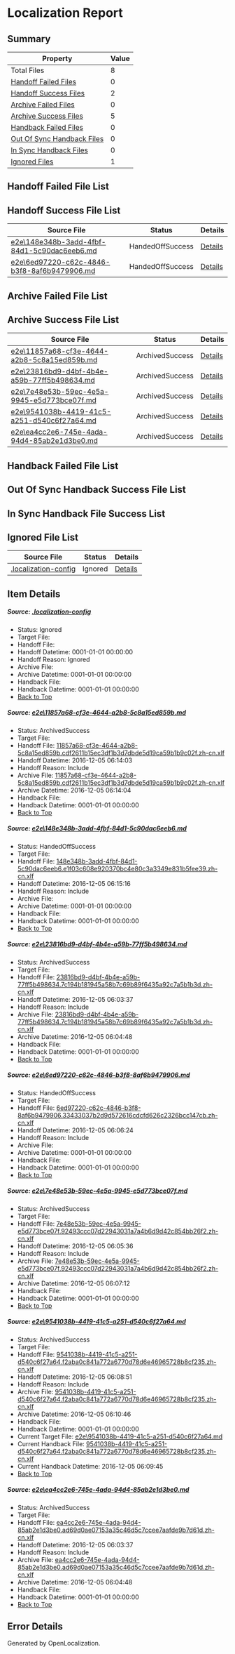 # <a name='report-top'></a> Localization Report

## Summary
 Property | Value 
 -------- | ----- 
 Total Files | 8
[ Handoff Failed Files ](#handoff-failed-list)| 0
[ Handoff Success Files ](#handoff-success-list)| 2
[ Archive Failed Files ](#archive-failed-list)| 0
[ Archive Success Files ](#archive-success-list)| 5
[ Handback Failed Files ](#handback-failed-list)| 0
[ Out Of Sync Handback Files ](#outofsync-handback-success-list)| 0
[ In Sync Handback Files ](#insync-handback-success-list)| 0
[ Ignored Files ](#ignored-list)| 1

## <a name='handoff-failed-list'></a> Handoff Failed File List

## <a name='handoff-success-list'></a> Handoff Success File List
 Source File | Status | Details 
 ----------- | ------ | ------- 
 [e2e\148e348b-3add-4fbf-84d1-5c90dac6eeb6.md](https://github.com/OpenLocalizationTestOrg/ol-test0/blob/bb18d5477fd53405ce64bf3fe6fcbb383f2538e3/e2e/148e348b-3add-4fbf-84d1-5c90dac6eeb6.md) | HandedOffSuccess | [Details](#475eb9102468f480c3dcdf7f70b09832a47827232)
 [e2e\6ed97220-c62c-4846-b3f8-8af6b9479906.md](https://github.com/OpenLocalizationTestOrg/ol-test0/blob/8357d062c2399b7a8c182bdc1090023c4c6be12d/e2e/6ed97220-c62c-4846-b3f8-8af6b9479906.md) | HandedOffSuccess | [Details](#ef05ebc9f6f2ccdebe0efa5b920698f1c4e0eb374)

## <a name='archive-failed-list'></a> Archive Failed File List

## <a name='archive-success-list'></a> Archive Success File List
 Source File | Status | Details 
 ----------- | ------ | ------- 
 [e2e\11857a68-cf3e-4644-a2b8-5c8a15ed859b.md](https://github.com/OpenLocalizationTestOrg/ol-test0/blob/3cb587db3509a3d53138a74bb5d9c759a642c089/e2e/11857a68-cf3e-4644-a2b8-5c8a15ed859b.md) | ArchivedSuccess | [Details](#97d146422a0ae855cb9399eae9ed10a7d17ef3e01)
 [e2e\23816bd9-d4bf-4b4e-a59b-77ff5b498634.md](https://github.com/OpenLocalizationTestOrg/ol-test0/blob/69981da9f896b01d4c15122cce124ab89421012c/e2e/23816bd9-d4bf-4b4e-a59b-77ff5b498634.md) | ArchivedSuccess | [Details](#50fe055aa9ae46615add6194af3266f995df730b3)
 [e2e\7e48e53b-59ec-4e5a-9945-e5d773bce07f.md](https://github.com/OpenLocalizationTestOrg/ol-test0/blob/fe78e34329c1fc8142756c58b4c17658f3891f85/e2e/7e48e53b-59ec-4e5a-9945-e5d773bce07f.md) | ArchivedSuccess | [Details](#625b61da9c602e171bb73bc65b81582737a871145)
 [e2e\9541038b-4419-41c5-a251-d540c6f27a64.md](https://github.com/OpenLocalizationTestOrg/ol-test0/blob/4888407adfb9c2296a2bbdd0fbb86b846bbb493b/e2e/9541038b-4419-41c5-a251-d540c6f27a64.md) | ArchivedSuccess | [Details](#a582d909639573f9a58078e34f876c268e98165a6)
 [e2e\ea4cc2e6-745e-4ada-94d4-85ab2e1d3be0.md](https://github.com/OpenLocalizationTestOrg/ol-test0/blob/69981da9f896b01d4c15122cce124ab89421012c/e2e/ea4cc2e6-745e-4ada-94d4-85ab2e1d3be0.md) | ArchivedSuccess | [Details](#c22267a4676fc16a9d72e17ba85b47cc76ae73b07)

## <a name='handback-failed-list'></a> Handback Failed File List

## <a name='outofsync-handback-success-list'></a> Out Of Sync Handback Success File List

## <a name='insync-handback-success-list'></a> In Sync Handback File Success List

## <a name='ignored-list'></a> Ignored File List
 Source File | Status | Details 
 ----------- | ------ | ------- 
 [.localization-config](https://github.com/OpenLocalizationTestOrg/ol-test0/blob/bb18d5477fd53405ce64bf3fe6fcbb383f2538e3/.localization-config) | Ignored | [Details](#c268a05ecaa7ec85942ed632c29928ee5bd6da8d0)

## Item Details
##### <a name='c268a05ecaa7ec85942ed632c29928ee5bd6da8d0'></a> Source: [.localization-config](https://github.com/OpenLocalizationTestOrg/ol-test0/blob/bb18d5477fd53405ce64bf3fe6fcbb383f2538e3/.localization-config)
* Status: Ignored
* Target File: 
* Handoff File: 
* Handoff Datetime: 0001-01-01 00:00:00
* Handoff Reason: Ignored
* Archive File: 
* Archive Datetime: 0001-01-01 00:00:00
* Handback File: 
* Handback Datetime: 0001-01-01 00:00:00
* [Back to Top](#report-top)

##### <a name='97d146422a0ae855cb9399eae9ed10a7d17ef3e01'></a> Source: [e2e\11857a68-cf3e-4644-a2b8-5c8a15ed859b.md](https://github.com/OpenLocalizationTestOrg/ol-test0/blob/3cb587db3509a3d53138a74bb5d9c759a642c089/e2e/11857a68-cf3e-4644-a2b8-5c8a15ed859b.md)
* Status: ArchivedSuccess
* Target File: 
* Handoff File: [11857a68-cf3e-4644-a2b8-5c8a15ed859b.cdf2611b15ec3df1b3d7dbde5d19ca59b1b9c02f.zh-cn.xlf](https://github.com/OpenLocalizationTestOrg/ol-test0-handoff/blob/f1e28f4ac49b97090b18bc5a14215ee698117779/ol-handoff/OpenLocalizationTestOrg/ol-test0-zhcn/shujia/ht/11857a68-cf3e-4644-a2b8-5c8a15ed859b.cdf2611b15ec3df1b3d7dbde5d19ca59b1b9c02f.zh-cn.xlf)
* Handoff Datetime: 2016-12-05 06:14:03
* Handoff Reason: Include
* Archive File: [11857a68-cf3e-4644-a2b8-5c8a15ed859b.cdf2611b15ec3df1b3d7dbde5d19ca59b1b9c02f.zh-cn.xlf](https://github.com/OpenLocalizationTestOrg/ol-test0-handoff/blob/7975b743b6427ccfb664a7280026ffa156a6e552/ol-archive/OpenLocalizationTestOrg/ol-test0-zhcn/shujia/ht/11857a68-cf3e-4644-a2b8-5c8a15ed859b.cdf2611b15ec3df1b3d7dbde5d19ca59b1b9c02f.zh-cn.xlf)
* Archive Datetime: 2016-12-05 06:14:04
* Handback File: 
* Handback Datetime: 0001-01-01 00:00:00
* [Back to Top](#report-top)

##### <a name='475eb9102468f480c3dcdf7f70b09832a47827232'></a> Source: [e2e\148e348b-3add-4fbf-84d1-5c90dac6eeb6.md](https://github.com/OpenLocalizationTestOrg/ol-test0/blob/bb18d5477fd53405ce64bf3fe6fcbb383f2538e3/e2e/148e348b-3add-4fbf-84d1-5c90dac6eeb6.md)
* Status: HandedOffSuccess
* Target File: 
* Handoff File: [148e348b-3add-4fbf-84d1-5c90dac6eeb6.e1f03c608e920370bc4e80c3a3349e831b5fee39.zh-cn.xlf](https://github.com/OpenLocalizationTestOrg/ol-test0-handoff/blob/ed4a5a39d16b20e491df88286b73ef9b8ee2a303/ol-handoff/OpenLocalizationTestOrg/ol-test0-zhcn/shujia/ht/148e348b-3add-4fbf-84d1-5c90dac6eeb6.e1f03c608e920370bc4e80c3a3349e831b5fee39.zh-cn.xlf)
* Handoff Datetime: 2016-12-05 06:15:16
* Handoff Reason: Include
* Archive File: 
* Archive Datetime: 0001-01-01 00:00:00
* Handback File: 
* Handback Datetime: 0001-01-01 00:00:00
* [Back to Top](#report-top)

##### <a name='50fe055aa9ae46615add6194af3266f995df730b3'></a> Source: [e2e\23816bd9-d4bf-4b4e-a59b-77ff5b498634.md](https://github.com/OpenLocalizationTestOrg/ol-test0/blob/69981da9f896b01d4c15122cce124ab89421012c/e2e/23816bd9-d4bf-4b4e-a59b-77ff5b498634.md)
* Status: ArchivedSuccess
* Target File: 
* Handoff File: [23816bd9-d4bf-4b4e-a59b-77ff5b498634.7c194b181945a58b7c69b89f6435a92c7a5b1b3d.zh-cn.xlf](https://github.com/OpenLocalizationTestOrg/ol-test0-handoff/blob/0fa1a7b4f3c7531fcab4804aa5b5524b8c944918/ol-handoff/OpenLocalizationTestOrg/ol-test0-zhcn/shujia/ht/23816bd9-d4bf-4b4e-a59b-77ff5b498634.7c194b181945a58b7c69b89f6435a92c7a5b1b3d.zh-cn.xlf)
* Handoff Datetime: 2016-12-05 06:03:37
* Handoff Reason: Include
* Archive File: [23816bd9-d4bf-4b4e-a59b-77ff5b498634.7c194b181945a58b7c69b89f6435a92c7a5b1b3d.zh-cn.xlf](https://github.com/OpenLocalizationTestOrg/ol-test0-handoff/blob/959c6be69a5c58a022facdb835496a712d1c5121/ol-archive/OpenLocalizationTestOrg/ol-test0-zhcn/shujia/ht/23816bd9-d4bf-4b4e-a59b-77ff5b498634.7c194b181945a58b7c69b89f6435a92c7a5b1b3d.zh-cn.xlf)
* Archive Datetime: 2016-12-05 06:04:48
* Handback File: 
* Handback Datetime: 0001-01-01 00:00:00
* [Back to Top](#report-top)

##### <a name='ef05ebc9f6f2ccdebe0efa5b920698f1c4e0eb374'></a> Source: [e2e\6ed97220-c62c-4846-b3f8-8af6b9479906.md](https://github.com/OpenLocalizationTestOrg/ol-test0/blob/8357d062c2399b7a8c182bdc1090023c4c6be12d/e2e/6ed97220-c62c-4846-b3f8-8af6b9479906.md)
* Status: HandedOffSuccess
* Target File: 
* Handoff File: [6ed97220-c62c-4846-b3f8-8af6b9479906.33433037b2d9d572616cdcfd626c2326bcc147cb.zh-cn.xlf](https://github.com/OpenLocalizationTestOrg/ol-test0-handoff/blob/94552acd0da97c575d5a31232f8b00d5601defa6/ol-handoff/OpenLocalizationTestOrg/ol-test0-zhcn/shujia/ht/6ed97220-c62c-4846-b3f8-8af6b9479906.33433037b2d9d572616cdcfd626c2326bcc147cb.zh-cn.xlf)
* Handoff Datetime: 2016-12-05 06:06:24
* Handoff Reason: Include
* Archive File: 
* Archive Datetime: 0001-01-01 00:00:00
* Handback File: 
* Handback Datetime: 0001-01-01 00:00:00
* [Back to Top](#report-top)

##### <a name='625b61da9c602e171bb73bc65b81582737a871145'></a> Source: [e2e\7e48e53b-59ec-4e5a-9945-e5d773bce07f.md](https://github.com/OpenLocalizationTestOrg/ol-test0/blob/fe78e34329c1fc8142756c58b4c17658f3891f85/e2e/7e48e53b-59ec-4e5a-9945-e5d773bce07f.md)
* Status: ArchivedSuccess
* Target File: 
* Handoff File: [7e48e53b-59ec-4e5a-9945-e5d773bce07f.92493ccc07d22943031a7a4b6d9d42c854bb26f2.zh-cn.xlf](https://github.com/OpenLocalizationTestOrg/ol-test0-handoff/blob/eb68af4ef64c3e4ef9be4cfeadaf86d355b13bd2/ol-handoff/OpenLocalizationTestOrg/ol-test0-zhcn/shujia/ht/7e48e53b-59ec-4e5a-9945-e5d773bce07f.92493ccc07d22943031a7a4b6d9d42c854bb26f2.zh-cn.xlf)
* Handoff Datetime: 2016-12-05 06:05:36
* Handoff Reason: Include
* Archive File: [7e48e53b-59ec-4e5a-9945-e5d773bce07f.92493ccc07d22943031a7a4b6d9d42c854bb26f2.zh-cn.xlf](https://github.com/OpenLocalizationTestOrg/ol-test0-handoff/blob/26466f1240d391371785a28948c5b5e4cf0c96a6/ol-archive/OpenLocalizationTestOrg/ol-test0-zhcn/shujia/ht/7e48e53b-59ec-4e5a-9945-e5d773bce07f.92493ccc07d22943031a7a4b6d9d42c854bb26f2.zh-cn.xlf)
* Archive Datetime: 2016-12-05 06:07:12
* Handback File: 
* Handback Datetime: 0001-01-01 00:00:00
* [Back to Top](#report-top)

##### <a name='a582d909639573f9a58078e34f876c268e98165a6'></a> Source: [e2e\9541038b-4419-41c5-a251-d540c6f27a64.md](https://github.com/OpenLocalizationTestOrg/ol-test0/blob/4888407adfb9c2296a2bbdd0fbb86b846bbb493b/e2e/9541038b-4419-41c5-a251-d540c6f27a64.md)
* Status: ArchivedSuccess
* Target File: 
* Handoff File: [9541038b-4419-41c5-a251-d540c6f27a64.f2aba0c841a772a6770d78d6e46965728b8cf235.zh-cn.xlf](https://github.com/OpenLocalizationTestOrg/ol-test0-handoff/blob/821ff02a1f9581c75e6913202a84f7caefe61992/ol-handoff/OpenLocalizationTestOrg/ol-test0-zhcn/shujia/ht/9541038b-4419-41c5-a251-d540c6f27a64.f2aba0c841a772a6770d78d6e46965728b8cf235.zh-cn.xlf)
* Handoff Datetime: 2016-12-05 06:08:51
* Handoff Reason: Include
* Archive File: [9541038b-4419-41c5-a251-d540c6f27a64.f2aba0c841a772a6770d78d6e46965728b8cf235.zh-cn.xlf](https://github.com/OpenLocalizationTestOrg/ol-test0-handoff/blob/b490c8f9a43d11ece14f6098960d0ebbb4e995eb/ol-archive/OpenLocalizationTestOrg/ol-test0-zhcn/shujia/ht/9541038b-4419-41c5-a251-d540c6f27a64.f2aba0c841a772a6770d78d6e46965728b8cf235.zh-cn.xlf)
* Archive Datetime: 2016-12-05 06:10:46
* Handback File: 
* Handback Datetime: 0001-01-01 00:00:00
* Current Target File: [e2e\9541038b-4419-41c5-a251-d540c6f27a64.md](https://github.com/OpenLocalizationTestOrg/ol-test0-zhcn/blob/155da10e4674391b59b17bd1214acff64b6976df/e2e/9541038b-4419-41c5-a251-d540c6f27a64.md)
* Current Handback File: [9541038b-4419-41c5-a251-d540c6f27a64.f2aba0c841a772a6770d78d6e46965728b8cf235.zh-cn.xlf](https://github.com/OpenLocalizationTestOrg/ol-test0-handback/blob/abc5951d08ff0d2126606150ab730d15ad53238b/ol-handback/OpenLocalizationTestOrg/ol-test0-zhcn/shujia/ht/9541038b-4419-41c5-a251-d540c6f27a64.f2aba0c841a772a6770d78d6e46965728b8cf235.zh-cn.xlf)
* Current Handback Datetime: 2016-12-05 06:09:45
* [Back to Top](#report-top)

##### <a name='c22267a4676fc16a9d72e17ba85b47cc76ae73b07'></a> Source: [e2e\ea4cc2e6-745e-4ada-94d4-85ab2e1d3be0.md](https://github.com/OpenLocalizationTestOrg/ol-test0/blob/69981da9f896b01d4c15122cce124ab89421012c/e2e/ea4cc2e6-745e-4ada-94d4-85ab2e1d3be0.md)
* Status: ArchivedSuccess
* Target File: 
* Handoff File: [ea4cc2e6-745e-4ada-94d4-85ab2e1d3be0.ad69d0ae07153a35c46d5c7ccee7aafde9b7d61d.zh-cn.xlf](https://github.com/OpenLocalizationTestOrg/ol-test0-handoff/blob/0fa1a7b4f3c7531fcab4804aa5b5524b8c944918/ol-handoff/OpenLocalizationTestOrg/ol-test0-zhcn/shujia/ht/ea4cc2e6-745e-4ada-94d4-85ab2e1d3be0.ad69d0ae07153a35c46d5c7ccee7aafde9b7d61d.zh-cn.xlf)
* Handoff Datetime: 2016-12-05 06:03:37
* Handoff Reason: Include
* Archive File: [ea4cc2e6-745e-4ada-94d4-85ab2e1d3be0.ad69d0ae07153a35c46d5c7ccee7aafde9b7d61d.zh-cn.xlf](https://github.com/OpenLocalizationTestOrg/ol-test0-handoff/blob/959c6be69a5c58a022facdb835496a712d1c5121/ol-archive/OpenLocalizationTestOrg/ol-test0-zhcn/shujia/ht/ea4cc2e6-745e-4ada-94d4-85ab2e1d3be0.ad69d0ae07153a35c46d5c7ccee7aafde9b7d61d.zh-cn.xlf)
* Archive Datetime: 2016-12-05 06:04:48
* Handback File: 
* Handback Datetime: 0001-01-01 00:00:00
* [Back to Top](#report-top)


## Error Details

Generated by OpenLocalization.

